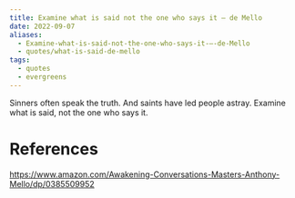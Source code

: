```yaml
---
title: Examine what is said not the one who says it — de Mello
date: 2022-09-07
aliases:
  - Examine-what-is-said-not-the-one-who-says-it-—-de-Mello
  - quotes/what-is-said-de-mello
tags:
  - quotes
  - evergreens
---
```

Sinners often speak the truth. And saints have led people astray. Examine what is said, not the one who says it.

# References

https://www.amazon.com/Awakening-Conversations-Masters-Anthony-Mello/dp/0385509952